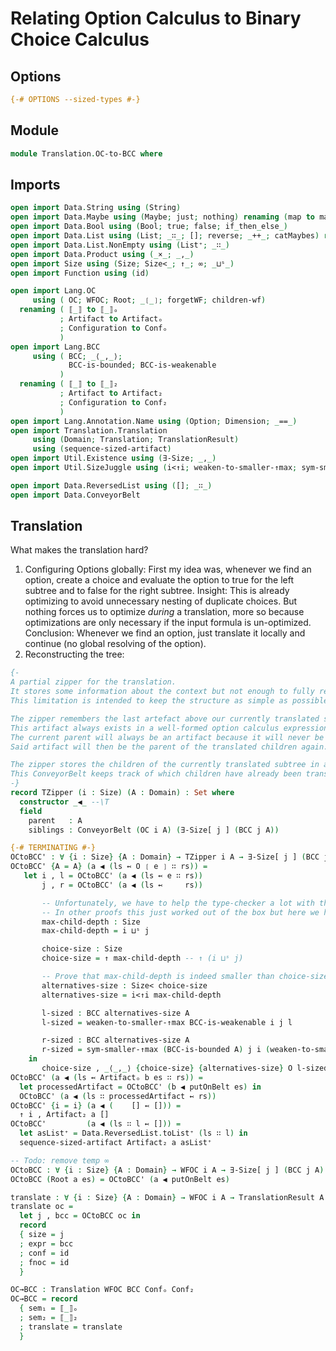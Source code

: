 # Relating Option Calculus to Binary Choice Calculus

## Options

```agda
{-# OPTIONS --sized-types #-}
```

## Module

```agda
module Translation.OC-to-BCC where
```

## Imports

```agda
open import Data.String using (String)
open import Data.Maybe using (Maybe; just; nothing) renaming (map to mapm)
open import Data.Bool using (Bool; true; false; if_then_else_)
open import Data.List using (List; _∷_; []; reverse; _++_; catMaybes) renaming (map to mapl)
open import Data.List.NonEmpty using (List⁺; _∷_)
open import Data.Product using (_×_; _,_)
open import Size using (Size; Size<_; ↑_; ∞; _⊔ˢ_)
open import Function using (id)

open import Lang.OC
     using ( OC; WFOC; Root; _❲_❳; forgetWF; children-wf)
  renaming ( ⟦_⟧ to ⟦_⟧ₒ
           ; Artifact to Artifactₒ
           ; Configuration to Confₒ
           )
open import Lang.BCC
     using ( BCC; _⟨_,_⟩;
             BCC-is-bounded; BCC-is-weakenable
           )
  renaming ( ⟦_⟧ to ⟦_⟧₂
           ; Artifact to Artifact₂
           ; Configuration to Conf₂
           )
open import Lang.Annotation.Name using (Option; Dimension; _==_)
open import Translation.Translation
     using (Domain; Translation; TranslationResult)
     using (sequence-sized-artifact)
open import Util.Existence using (∃-Size; _,_)
open import Util.SizeJuggle using (i<↑i; weaken-to-smaller-↑max; sym-smaller-↑max)

open import Data.ReversedList using ([]; _∷_)
open import Data.ConveyorBelt
```

## Translation

What makes the translation hard?

1. Configuring Options globally: First my idea was, whenever we find an option, create a choice and evaluate the option to true for the left subtree and to false for the right subtree. Insight: This is already optimizing to avoid unnecessary nesting of duplicate choices. But nothing forces us to optimize _during_ a translation, more so because optimizations are only necessary if the input formula is un-optimized. Conclusion: Whenever we find an option, just translate it locally and continue (no global resolving of the option).
2. Reconstructing the tree:

```agda
{-
A partial zipper for the translation.
It stores some information about the context but not enough to fully restore a tree from the current focus.
This limitation is intended to keep the structure as simple as possible and only as complex as necessary.

The zipper remembers the last artefact above our currently translated subtree.
This artifact always exists in a well-formed option calculus expression.
The current parent will always be an artifact because it will never be an option because whenever we visit an option, we swap it with the artifact above.
Said artifact will then be the parent of the translated children again.

The zipper stores the children of the currently translated subtree in a ConveyorBelt.
This ConveyorBelt keeps track of which children have already been translated and which have not.
-}
record TZipper (i : Size) (A : Domain) : Set where
  constructor _◀_ --\T
  field
    parent   : A
    siblings : ConveyorBelt (OC i A) (∃-Size[ j ] (BCC j A))

{-# TERMINATING #-}
OCtoBCC' : ∀ {i : Size} {A : Domain} → TZipper i A → ∃-Size[ j ] (BCC j A)
OCtoBCC' {A = A} (a ◀ (ls ↢ O ❲ e ❳ ∷ rs)) =
   let i , l = OCtoBCC' (a ◀ (ls ↢ e ∷ rs))
       j , r = OCtoBCC' (a ◀ (ls ↢     rs))

       -- Unfortunately, we have to help the type-checker a lot with the sizes.
       -- In other proofs this just worked out of the box but here we have to use lots of safe type casting to turn the sizes into the right types.
       max-child-depth : Size
       max-child-depth = i ⊔ˢ j

       choice-size : Size
       choice-size = ↑ max-child-depth -- ↑ (i ⊔ˢ j)

       -- Prove that max-child-depth is indeed smaller than choice-size.
       alternatives-size : Size< choice-size
       alternatives-size = i<↑i max-child-depth

       l-sized : BCC alternatives-size A
       l-sized = weaken-to-smaller-↑max BCC-is-weakenable i j l

       r-sized : BCC alternatives-size A
       r-sized = sym-smaller-↑max (BCC-is-bounded A) j i (weaken-to-smaller-↑max BCC-is-weakenable j i r)
    in
       choice-size , _⟨_,_⟩ {choice-size} {alternatives-size} O l-sized r-sized
OCtoBCC' (a ◀ (ls ↢ Artifactₒ b es ∷ rs)) =
  let processedArtifact = OCtoBCC' (b ◀ putOnBelt es) in
  OCtoBCC' (a ◀ (ls ∷ processedArtifact ↢ rs))
OCtoBCC' {i = i} (a ◀ (    [] ↢ [])) =
  ↑ i , Artifact₂ a []
OCtoBCC'         (a ◀ (ls ∷ l ↢ [])) =
  let asList⁺ = Data.ReversedList.toList⁺ (ls ∷ l) in
  sequence-sized-artifact Artifact₂ a asList⁺

-- Todo: remove temp ∞
OCtoBCC : ∀ {i : Size} {A : Domain} → WFOC i A → ∃-Size[ j ] (BCC j A)
OCtoBCC (Root a es) = OCtoBCC' (a ◀ putOnBelt es)

translate : ∀ {i : Size} {A : Domain} → WFOC i A → TranslationResult A BCC Confₒ Conf₂
translate oc =
  let j , bcc = OCtoBCC oc in
  record
  { size = j
  ; expr = bcc
  ; conf = id
  ; fnoc = id
  }

OC→BCC : Translation WFOC BCC Confₒ Conf₂
OC→BCC = record
  { sem₁ = ⟦_⟧ₒ
  ; sem₂ = ⟦_⟧₂
  ; translate = translate
  }
```

